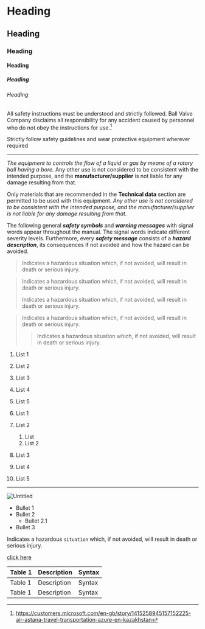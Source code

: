 # Heading
## Heading
### Heading
#### Heading
##### Heading
###### Heading
All safety instructions must be understood and strictly followed. Ball Valve
Company disclaims all responsibility for any accident caused by personnel
who do not obey the instructions for use.[^1]

Strictly follow safety guidelines and wear protective equipment wherever
required

-------------------------------------------------------------------------
_The equipment to controls the flow of a liquid or gas by means of a rotary ball
having a bore._ Any other use is not considered to be consistent with the
intended purpose, and the **manufacturer/supplier** is not liable for any damage
resulting from that.

Only materials that are recommended in the __Technical data__ section are
permitted to be used with this equipment. *Any other use is not considered to
be consistent with the intended purpose, and the manufacturer/supplier is not
liable for any damage resulting from that.*

The following general ***safety symbols*** and ___warning messages___ with signal words
appear throughout the manual. The signal words indicate different severity
levels. Furthermore, every __*safety message*__ consists of a **_hazard description_**,
its consequences if not avoided and how the hazard can be avoided.

> Indicates a hazardous situation which, if not avoided, will result in
death or serious injury.

> Indicates a hazardous situation which, if not avoided, will result in
death or serious injury.
>
> Indicates a hazardous situation which, if not avoided, will result in
death or serious injury.

> Indicates a hazardous situation which, if not avoided, will result in
death or serious injury.
>
>> Indicates a hazardous situation which, if not avoided, will result in
death or serious injury.

1. List 1
2. List 2
3. List 3
4. List 4
5. List 5

1. List 1
2. List 2
    1. List
    2. List 2
4. List 3
5. List 4
6. List 5
-----------------------------------------------
![Untitled](https://github.com/HKawale/Test/assets/89123158/77190252-88fb-4287-b249-23d699a0867f)
* Bullet 1
* Bullet 2
  * Bullet 2.1
* Bullet 3

Indicates a hazardous `situation` which, if not avoided, will result in
death or serious injury.

[click here](https://customers.microsoft.com/en-gb/story/1415258945157152225-air-astana-travel-transportation-azure-en-kazakhstan)

| Table 1 | Description | Syntax | 
| ------- | ----------- | ------ |
| Table 1 | Description | Syntax |
| Table 1 | Description | Syntax |

[^1]: https://customers.microsoft.com/en-gb/story/1415258945157152225-air-astana-travel-transportation-azure-en-kazakhstan
